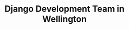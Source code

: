 ---
title: Django Development Team in Wellington
permalink: /landings/locations/wellington/developer/django
technology: Django
location: Wellington
---